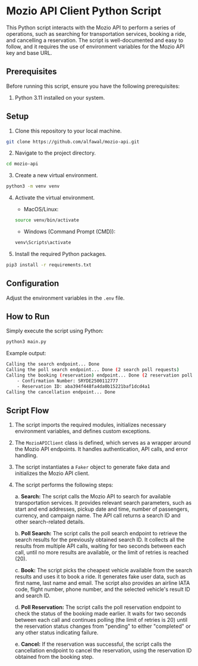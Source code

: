 # Mozio API Client Python Script

This Python script interacts with the Mozio API to perform a series of operations, such as searching for transportation services, booking a ride, and cancelling a reservation. The script is well-documented and easy to follow, and it requires the use of environment variables for the Mozio API key and base URL.

## Prerequisites

Before running this script, ensure you have the following prerequisites:

1. Python 3.11 installed on your system.

## Setup

1. Clone this repository to your local machine.

```bash
git clone https://github.com/alfawal/mozio-api.git
```

2. Navigate to the project directory.

```bash
cd mozio-api
```

3. Create a new virtual environment.

```bash
python3 -m venv venv
```

4. Activate the virtual environment.

   - MacOS/Linux:

   ```bash
   source venv/bin/activate
   ```

   - Windows (Command Prompt (CMD)):

   ```bash
   venv\Scripts\activate
   ```

5. Install the required Python packages.

```bash
pip3 install -r requirements.txt
```

## Configuration

Adjust the environment variables in the `.env` file.

## How to Run

Simply execute the script using Python:

```bash
python3 main.py
```

Example output:

```bash
Calling the search endpoint... Done
Calling the poll search endpoint... Done (2 search poll requests)
Calling the booking (reservation) endpoint... Done (2 reservation poll requests)
	- Confirmation Number: SRYDE2500112777
	- Reservation ID: aba394f448fa4da0b15221baf1dcd4a1
Calling the cancellation endpoint... Done
```

## Script Flow

1. The script imports the required modules, initializes necessary environment variables, and defines custom exceptions.
2. The `MozioAPIClient` class is defined, which serves as a wrapper around the Mozio API endpoints. It handles authentication, API calls, and error handling.
3. The script instantiates a `Faker` object to generate fake data and initializes the Mozio API client.
4. The script performs the following steps:

   a. **Search:** The script calls the Mozio API to search for available transportation services. It provides relevant search parameters, such as start and end addresses, pickup date and time, number of passengers, currency, and campaign name. The API call returns a search ID and other search-related details.

   b. **Poll Search:** The script calls the poll search endpoint to retrieve the search results for the previously obtained search ID. It collects all the results from multiple API calls, waiting for two seconds between each call, until no more results are available, or the limit of retries is reached (20).

   c. **Book:** The script picks the cheapest vehicle available from the search results and uses it to book a ride. It generates fake user data, such as first name, last name and email. The script also provides an airline IATA code, flight number, phone number, and the selected vehicle's result ID and search ID.

   d. **Poll Reservation:** The script calls the poll reservation endpoint to check the status of the booking made earlier. It waits for two seconds between each call and continues polling (the limit of retries is 20) until the reservation status changes from "pending" to either "completed" or any other status indicating failure.

   e. **Cancel:** If the reservation was successful, the script calls the cancellation endpoint to cancel the reservation, using the reservation ID obtained from the booking step.
